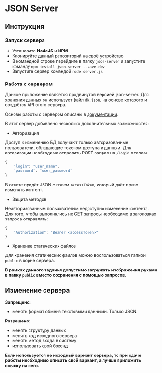 # JSON Server

## Инструкция

### Запуск сервера

* Установите **NodeJS** и **NPM**
* Клонируйте данный репозиторий на своё устройство
* В командной строке перейдите в папку `json-server` и запустите команду `npm install json-server --save-dev`
* Запустите сервер командой `node server.js`

### Работа с сервером

Данное приложение является продвинутой версией json-server. Для хранения данных он использует файл `db.json`, на основе которого и создаётся API этого сервера.

Основы работы с сервером описаны в [документации](https://www.npmjs.com/package/json-server).

В этот сервер добавлено несколько дополнительных возможностей:
* Авторизация

Доступ к изменению БД получают только авторизованные пользователи, обладающие токеном доступа к данным. Для авторизации необходимо отправить POST запрос на `/login` с телом:
```js
{
    "login": "user_name",
    "password": "user_password"
}
```
В ответе придёт JSON с полем `accessToken`, который даёт право изменять контент.

* Защита методов

Неавторизованным пользователям недоступно изменение контента. Для того, чтобы выполнялись не GET запросы необходимо в заголовках запроса отправлять:
```js
{
    "Authorization": "Bearer <accessToken>"
}
```

* Хранение статических файлов

Для хранения статических файлов можно воспользоваться  папкой `public` в корне сервера.

**В рамках данного задания допустимо загружать изображения руками в папку `public` вместо сохранения с помощью запросов.**

## Изменение сервера

**Запрещено:**
* менять формат обмена текстовыми данными. Только JSON.

**Разрешено:**
* менять структуру данных
* менять код исходного сервера
* менять метод входа в систему
* использовать свой бэкенд

**Если используется не исходный вариант сервера, то при сдаче работы необходимо описать свой вариант, а лучше приложить ссылку на него.**